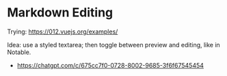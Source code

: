 # Markdown Editing

Trying: https://012.vuejs.org/examples/

Idea: use a styled textarea; then toggle between preview and editing, like in
Notable.

* https://chatgpt.com/c/675cc7f0-0728-8002-9685-3f6f67545454
